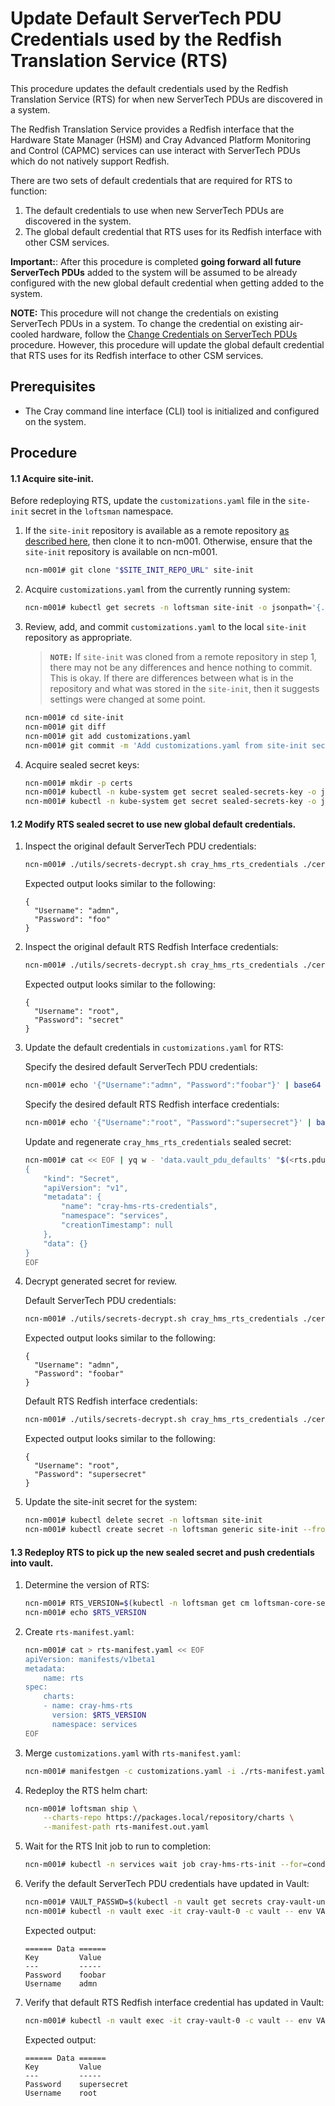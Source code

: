 # Update Default ServerTech PDU Credentials used by the Redfish Translation Service (RTS)

This procedure updates the default credentials used by the Redfish Translation Service (RTS) for when new ServerTech PDUs are discovered in a system.

The Redfish Translation Service provides a Redfish interface that the Hardware State Manager (HSM) and Cray Advanced Platform Monitoring and Control (CAPMC) services can use interact with ServerTech PDUs which do not natively support Redfish. 

There are two sets of default credentials that are required for RTS to function:
1. The default credentials to use when new ServerTech PDUs are discovered in the system.
2. The global default credential that RTS uses for its Redfish interface with other CSM services.

**Important:**: After this procedure is completed **going forward all future ServerTech PDUs** added to the system will be assumed to be already configured with the new global default credential when getting added to the system.

**NOTE:** This procedure will not change the credentials on existing ServerTech PDUs in a system. To change the credential on existing air-cooled hardware, follow the [Change Credentials on ServerTech PDUs](Change_Credentials_on_ServerTech_PDUs.md) procedure. However, this procedure will update the global default credential that RTS uses for its Redfish interface to other CSM services.

## Prerequisites

-   The Cray command line interface \(CLI\) tool is initialized and configured on the system.

## Procedure

#### 1.1 Acquire site-init.
Before redeploying RTS, update the `customizations.yaml` file in the `site-init` secret in the `loftsman` namespace.

1.  If the `site-init` repository is available as a remote repository [as described here](../../install/prepare_site_init.md#push-to-a-remote-repository), then clone it to ncn-m001. Otherwise, ensure that the `site-init` repository is available on ncn-m001.

    ```bash
    ncn-m001# git clone "$SITE_INIT_REPO_URL" site-init
    ```

2.  Acquire `customizations.yaml` from the currently running system:

    ```bash
    ncn-m001# kubectl get secrets -n loftsman site-init -o jsonpath='{.data.customizations\.yaml}' | base64 -d > site-init/customizations.yaml
    ```

3.  Review, add, and commit `customizations.yaml` to the local `site-init` repository as appropriate.

    > **`NOTE:`** If `site-init` was cloned from a remote repository in step 1,
    > there may not be any differences and hence nothing to commit. This is
    > okay. If there are differences between what is in the repository and what
    > was stored in the `site-init`, then it suggests settings were changed at some
    > point.
    
    ```bash
    ncn-m001# cd site-init
    ncn-m001# git diff
    ncn-m001# git add customizations.yaml
    ncn-m001# git commit -m 'Add customizations.yaml from site-init secret'
    ```

4.  Acquire sealed secret keys:
    ```bash
    ncn-m001# mkdir -p certs
    ncn-m001# kubectl -n kube-system get secret sealed-secrets-key -o jsonpath='{.data.tls\.crt}' | base64 -d > certs/sealed_secrets.crt
    ncn-m001# kubectl -n kube-system get secret sealed-secrets-key -o jsonpath='{.data.tls\.key}' | base64 -d > certs/sealed_secrets.key
    ```

#### 1.2 Modify RTS sealed secret to use new global default credentials.

1.  Inspect the original default ServerTech PDU credentials:
    
    ```bash
    ncn-m001# ./utils/secrets-decrypt.sh cray_hms_rts_credentials ./certs/sealed_secrets.key ./customizations.yaml | jq .data.vault_pdu_defaults -r | base64 -d | jq
    ```

    Expected output looks similar to the following:

    ```
    {
      "Username": "admn",
      "Password": "foo"
    }
    ```

2.  Inspect the original default RTS Redfish Interface credentials:
    
    ```bash
    ncn-m001# ./utils/secrets-decrypt.sh cray_hms_rts_credentials ./certs/sealed_secrets.key ./customizations.yaml | jq .data.vault_rts_defaults -r | base64 -d | jq
    ```

    Expected output looks similar to the following:

    ```
    {
      "Username": "root",
      "Password": "secret"
    }
    ```

2.  Update the default credentials in `customizations.yaml` for RTS:
    
    Specify the desired default ServerTech PDU credentials:
    
    ```bash
    ncn-m001# echo '{"Username":"admn", "Password":"foobar"}' | base64 > rts.pdu.creds.json.b64
    ```

    Specify the desired default RTS Redfish interface credentials:
    
    ```bash
    ncn-m001# echo '{"Username":"root", "Password":"supersecret"}' | base64 > rts.redfish.creds.json.b64
    ```

    Update and regenerate `cray_hms_rts_credentials` sealed secret:
   
    ```bash
    ncn-m001# cat << EOF | yq w - 'data.vault_pdu_defaults' "$(<rts.pdu.creds.json.b64)" | yq w - 'data.vault_rts_defaults' "$(<rts.redfish.creds.json.b64)" | yq r -j - | ./utils/secrets-encrypt.sh | yq w -f - -i ./customizations.yaml 'spec.kubernetes.sealed_secrets.cray_hms_rts_credentials'
    {
        "kind": "Secret",
        "apiVersion": "v1",
        "metadata": {
            "name": "cray-hms-rts-credentials",
            "namespace": "services",
            "creationTimestamp": null
        },
        "data": {}
    }
    EOF
    ```

4.  Decrypt generated secret for review.
    
    Default ServerTech PDU credentials:
    
    ```bash
    ncn-m001# ./utils/secrets-decrypt.sh cray_hms_rts_credentials ./certs/sealed_secrets.key ./customizations.yaml | jq .data.vault_pdu_defaults -r | base64 -d | jq
    ```

    Expected output looks similar to the following:

    ```
    {
      "Username": "admn",
      "Password": "foobar"
    }
    ```

    Default RTS Redfish interface credentials:

    ```bash
    ncn-m001# ./utils/secrets-decrypt.sh cray_hms_rts_credentials ./certs/sealed_secrets.key ./customizations.yaml | jq .data.vault_rts_defaults -r | base64 -d | jq
    ```

    Expected output looks similar to the following:

    ```
    {
      "Username": "root",
      "Password": "supersecret"
    }
    ```


5.  Update the site-init secret for the system:
    
    ```bash
    ncn-m001# kubectl delete secret -n loftsman site-init
    ncn-m001# kubectl create secret -n loftsman generic site-init --from-file=customizations.yaml
    ```

#### 1.3 Redeploy RTS to pick up the new sealed secret and push credentials into vault.

1.  Determine the version of RTS:
    
    ```bash
    ncn-m001# RTS_VERSION=$(kubectl -n loftsman get cm loftsman-core-services -o jsonpath='{.data.manifest\.yaml}' | yq r - 'spec.charts.(name==cray-hms-rts).version')
    ncn-m001# echo $RTS_VERSION
    ```

1.  Create `rts-manifest.yaml`:
   
    ```bash
    ncn-m001# cat > rts-manifest.yaml << EOF 
    apiVersion: manifests/v1beta1
    metadata:
        name: rts
    spec:
        charts:
        - name: cray-hms-rts
          version: $RTS_VERSION
          namespace: services
    EOF
    ```

1.  Merge `customizations.yaml` with `rts-manifest.yaml`:
    
    ```bash
    ncn-m001# manifestgen -c customizations.yaml -i ./rts-manifest.yaml > ./rts-manifest.out.yaml
    ```

1.  Redeploy the RTS helm chart:
    
    ```bash
    ncn-m001# loftsman ship \
        --charts-repo https://packages.local/repository/charts \
        --manifest-path rts-manifest.out.yaml
    ```

1.  Wait for the RTS Init job to run to completion:
    
    ```bash
    ncn-m001# kubectl -n services wait job cray-hms-rts-init --for=condition=complete --timeout=5m
    ```

1.  Verify the default ServerTech PDU credentials have updated in Vault:
    
    ```bash
    ncn-m001# VAULT_PASSWD=$(kubectl -n vault get secrets cray-vault-unseal-keys -o json | jq -r '.data["vault-root"]' |  base64 -d)
    ncn-m001# kubectl -n vault exec -it cray-vault-0 -c vault -- env VAULT_TOKEN=$VAULT_PASSWD VAULT_ADDR=http://127.0.0.1:8200 vault kv get secret/pdu-creds/global/pdu
    ```

    Expected output:
    
    ```
    ====== Data ======
    Key         Value
    ---         -----
    Password    foobar
    Username    admn
    ```

1.  Verify that default RTS Redfish interface credential has updated in Vault:

    ```bash
    ncn-m001# kubectl -n vault exec -it cray-vault-0 -c vault -- env VAULT_TOKEN=$VAULT_PASSWD VAULT_ADDR=http://127.0.0.1:8200 vault kv get secret/pdu-creds/global/rts
    ```

    Expected output:
    
    ```
    ====== Data ======
    Key         Value
    ---         -----
    Password    supersecret
    Username    root
    ```
